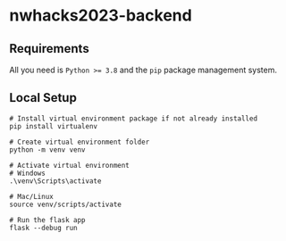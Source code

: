 # nwhacks2023-backend

## Requirements

All you need is `Python >= 3.8` and the `pip` package management system.

## Local Setup

```
# Install virtual environment package if not already installed
pip install virtualenv

# Create virtual environment folder
python -m venv venv

# Activate virtual environment
# Windows
.\venv\Scripts\activate

# Mac/Linux
source venv/scripts/activate

# Run the flask app
flask --debug run
```
